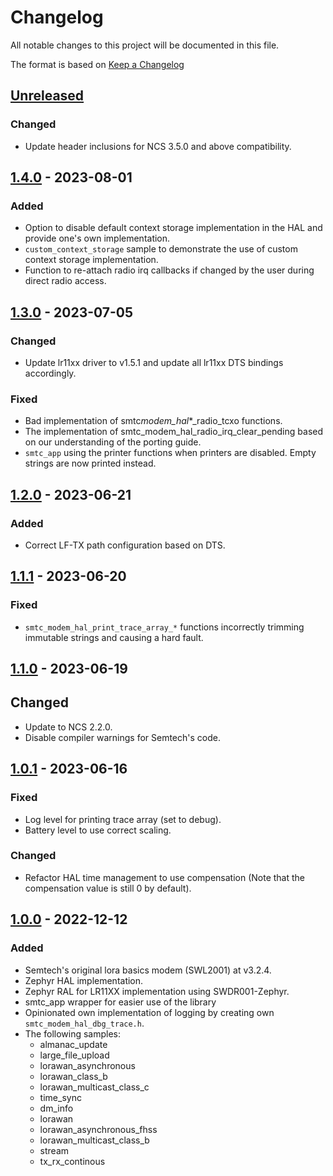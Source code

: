 # Changelog

All notable changes to this project will be documented in this file.

The format is based on [Keep a Changelog](https://keepachangelog.com/en/1.0.0/)

## [Unreleased]

### Changed

- Update header inclusions for NCS 3.5.0 and above compatibility.

## [1.4.0] - 2023-08-01

### Added

- Option to disable default context storage implementation in the HAL and provide one's own implementation.
- `custom_context_storage` sample to demonstrate the use of custom context storage implementation.
- Function to re-attach radio irq callbacks if changed by the user during direct radio access.

## [1.3.0] - 2023-07-05

### Changed

- Update lr11xx driver to v1.5.1 and update all lr11xx DTS bindings accordingly.

### Fixed

- Bad implementation of smtc*modem_hal*\*\_radio_tcxo functions.
- The implementation of smtc_modem_hal_radio_irq_clear_pending based on our understanding of the porting guide.
- `smtc_app` using the printer functions when printers are disabled. Empty strings are now printed instead.

## [1.2.0] - 2023-06-21

### Added

- Correct LF-TX path configuration based on DTS.

## [1.1.1] - 2023-06-20

### Fixed

- `smtc_modem_hal_print_trace_array_*` functions incorrectly trimming immutable strings and causing a hard fault.

## [1.1.0] - 2023-06-19

## Changed

- Update to NCS 2.2.0.
- Disable compiler warnings for Semtech's code.

## [1.0.1] - 2023-06-16

### Fixed

- Log level for printing trace array (set to debug).
- Battery level to use correct scaling.

### Changed

- Refactor HAL time management to use compensation (Note that the compensation value is still 0 by default).

## [1.0.0] - 2022-12-12

### Added

- Semtech's original lora basics modem (SWL2001) at v3.2.4.
- Zephyr HAL implementation.
- Zephyr RAL for LR11XX implementation using SWDR001-Zephyr.
- smtc_app wrapper for easier use of the library
- Opinionated own implementation of logging by creating own `smtc_modem_hal_dbg_trace.h`.
- The following samples:
  - almanac_update
  - large_file_upload
  - lorawan_asynchronous
  - lorawan_class_b
  - lorawan_multicast_class_c
  - time_sync
  - dm_info
  - lorawan
  - lorawan_asynchronous_fhss
  - lorawan_multicast_class_b
  - stream
  - tx_rx_continous

[Unreleased]: https://github.com/IRNAS/SWL2001-Zephyr/compare/v1.4.0...HEAD
[1.4.0]: https://github.com/IRNAS/SWL2001-Zephyr/compare/v1.3.0...v1.4.0
[1.3.0]: https://github.com/IRNAS/SWL2001-Zephyr/compare/v1.2.0...v1.3.0
[1.2.0]: https://github.com/IRNAS/SWL2001-Zephyr/compare/v1.1.1...v1.2.0
[1.1.1]: https://github.com/IRNAS/SWL2001-Zephyr/compare/v1.1.0...v1.1.1
[1.1.0]: https://github.com/IRNAS/SWL2001-Zephyr/compare/v1.0.1...v1.1.0
[1.0.1]: https://github.com/IRNAS/SWL2001-Zephyr/compare/v1.0.0...v1.0.1
[1.0.0]: https://github.com/IRNAS/SWL2001-Zephyr/compare/52a1e1e0301ef9fc9b7c1418cee0aed9ef185e0d...v1.0.0
